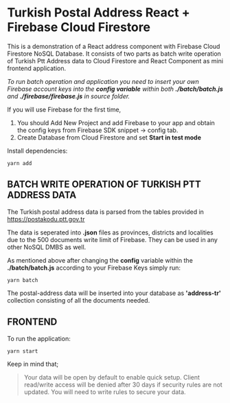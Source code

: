 # Turkish Postal Address React + Firebase Cloud Firestore

This is a demonstration of a React address component with Firebase Cloud Firestore NoSQL Database. It consists of two parts as batch write operation of Turkish Ptt Address data 
to Cloud Firestore and React Component as mini frontend application.

*To run batch operation and application you need to insert your own Firebase account keys into the **config variable** within both **./batch/batch.js** and **./firebase/firebase.js** in source folder.*

If you will use Firebase for the first time,
1. You should Add New Project and add Firebase to your app and obtain the config keys from Firebase SDK snippet -> config tab.
2. Create Database from Cloud Firestore and set **Start in test mode**

Install dependencies:

    yarn add   
    



## BATCH WRITE OPERATION OF TURKISH PTT ADDRESS DATA

The Turkish postal address data is parsed from the tables provided in https://postakodu.ptt.gov.tr 

The data is seperated into **.json** files as provinces, districts and localities due to the 500 documents write limit of Firebase. They can be used in any other NoSQL DMBS as well.

As mentioned above after changing the **config** variable within the **./batch/batch.js** according to your Firebase Keys simply run:

    yarn batch


The postal-address data will be inserted into your database as **'address-tr'** collection consisting of all the documents needed.

## FRONTEND

To run the application:

```sh
yarn start
```


Keep in mind that;
> Your data will be open by default to enable quick setup. Client read/write access will be denied after 30 days if security rules are not updated. 
> You will need to write rules to secure your data. 





